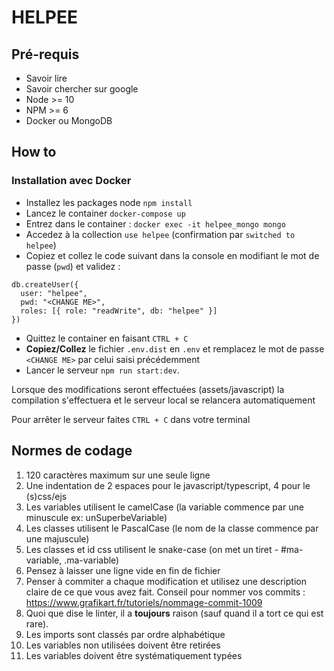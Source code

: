 # HELPEE

## Pré-requis
- Savoir lire
- Savoir chercher sur google
- Node >= 10
- NPM >= 6
- Docker ou MongoDB

## How to
### Installation avec Docker
- Installez les packages node `npm install`
- Lancez le container `docker-compose up`
- Entrez dans le container : `docker exec -it helpee_mongo mongo`
- Accedez à la collection `use helpee` (confirmation par `switched to helpee`)
- Copiez et collez le code suivant dans la console en modifiant le mot de passe (`pwd`) et validez : 
```
db.createUser({
  user: "helpee",
  pwd: "<CHANGE ME>",
  roles: [{ role: "readWrite", db: "helpee" }]
})
```
- Quittez le container en faisant `CTRL + C`
- **Copiez/Collez** le fichier `.env.dist` en `.env` et remplacez le mot de passe `<CHANGE ME>` par celui saisi précédemment
- Lancer le serveur `npm run start:dev`.

Lorsque des modifications seront effectuées (assets/javascript) la compilation s'effectuera et le serveur local
se relancera automatiquement

Pour arrêter le serveur faites `CTRL + C` dans votre terminal

## Normes de codage
1. 120 caractères maximum sur une seule ligne
2. Une indentation de 2 espaces pour le javascript/typescript, 4 pour le (s)css/ejs
3. Les variables utilisent le camelCase (la variable commence par une minuscule ex: unSuperbeVariable)
4. Les classes utilisent le PascalCase (le nom de la classe commence par une majuscule)
5. Les classes et id css utilisent le snake-case (on met un tiret _-_ #ma-variable, .ma-variable)
6. Pensez à laisser une ligne vide en fin de fichier
7. Penser à commiter a chaque modification et utilisez une description claire de ce que vous avez fait.
Conseil pour nommer vos commits : https://www.grafikart.fr/tutoriels/nommage-commit-1009
8. Quoi que dise le linter, il a **toujours** raison (sauf quand il a tort ce qui est rare).
9. Les imports sont classés par ordre alphabétique
10. Les variables non utilisées doivent être retirées
11. Les variables doivent être systématiquement typées
